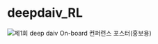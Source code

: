 # deepdaiv_RL
![제1회 deep daiv  On-board 컨퍼런스 포스터(홍보용)](https://user-images.githubusercontent.com/89389787/193201656-3b836ce7-7446-473f-a2eb-f20abfeec00f.png)
